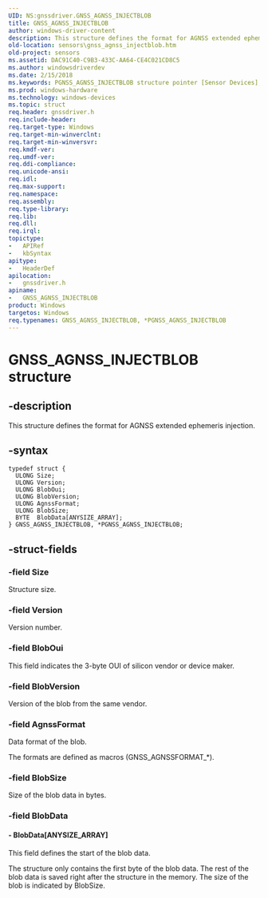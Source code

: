```yaml
---
UID: NS:gnssdriver.GNSS_AGNSS_INJECTBLOB
title: GNSS_AGNSS_INJECTBLOB
author: windows-driver-content
description: This structure defines the format for AGNSS extended ephemeris injection.
old-location: sensors\gnss_agnss_injectblob.htm
old-project: sensors
ms.assetid: DAC91C40-C9B3-433C-AA64-CE4C021CD8C5
ms.author: windowsdriverdev
ms.date: 2/15/2018
ms.keywords: PGNSS_AGNSS_INJECTBLOB structure pointer [Sensor Devices], gnssdriver/GNSS_AGNSS_INJECTBLOB, sensors.gnss_agnss_injectblob, GNSS_AGNSS_INJECTBLOB structure [Sensor Devices], PGNSS_AGNSS_INJECTBLOB, *PGNSS_AGNSS_INJECTBLOB, gnssdriver/PGNSS_AGNSS_INJECTBLOB, GNSS_AGNSS_INJECTBLOB
ms.prod: windows-hardware
ms.technology: windows-devices
ms.topic: struct
req.header: gnssdriver.h
req.include-header: 
req.target-type: Windows
req.target-min-winverclnt: 
req.target-min-winversvr: 
req.kmdf-ver: 
req.umdf-ver: 
req.ddi-compliance: 
req.unicode-ansi: 
req.idl: 
req.max-support: 
req.namespace: 
req.assembly: 
req.type-library: 
req.lib: 
req.dll: 
req.irql: 
topictype:
-	APIRef
-	kbSyntax
apitype:
-	HeaderDef
apilocation:
-	gnssdriver.h
apiname:
-	GNSS_AGNSS_INJECTBLOB
product: Windows
targetos: Windows
req.typenames: GNSS_AGNSS_INJECTBLOB, *PGNSS_AGNSS_INJECTBLOB
---
```


# GNSS_AGNSS_INJECTBLOB structure


## -description


This structure defines the format for AGNSS extended ephemeris injection.


## -syntax


````
typedef struct {
  ULONG Size;
  ULONG Version;
  ULONG BlobOui;
  ULONG BlobVersion;
  ULONG AgnssFormat;
  ULONG BlobSize;
  BYTE  BlobData[ANYSIZE_ARRAY];
} GNSS_AGNSS_INJECTBLOB, *PGNSS_AGNSS_INJECTBLOB;
````


## -struct-fields




### -field Size

Structure size.


### -field Version

Version number.


### -field BlobOui

This field indicates the 3-byte OUI of silicon vendor or device maker.


### -field BlobVersion

Version of the blob from the same vendor.


### -field AgnssFormat

Data format of the blob.

The formats are defined as macros (GNSS_AGNSSFORMAT_*).


### -field BlobSize

Size of the blob data in bytes.


### -field BlobData

 




#### - BlobData[ANYSIZE_ARRAY]

This field defines the start of the blob data.

The structure only contains the first byte of the blob data. The rest of the blob data is saved right after the structure in the memory. The size of the blob  is indicated by BlobSize.

